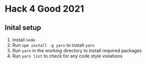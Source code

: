# Hack 4 Good 2021

## Inital setup
1. Install `node`
2. Run `npm install -g yarn` to install `yarn`
3. Run `yarn` in the working directory to install required packages
4. Run `yarn lint` to check for any code style violations
